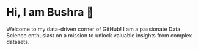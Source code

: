 # Hi, I am Bushra 👋
Welcome to my data-driven corner of GitHub! I am a passionate Data Science enthusiast on a mission to unlock valuable insights from complex datasets.
